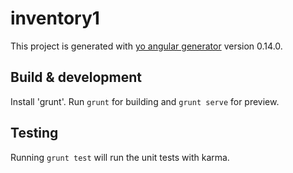 # inventory1

This project is generated with [yo angular generator](https://github.com/yeoman/generator-angular)
version 0.14.0.

## Build & development
Install 'grunt'.
Run `grunt` for building and `grunt serve` for preview.

## Testing

Running `grunt test` will run the unit tests with karma.
